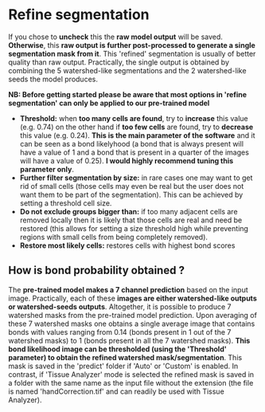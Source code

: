 # Refine segmentation

If you chose to **uncheck** this the **raw model output** will be saved. **Otherwise**, this **raw output is further post-processed to generate a single segmentation mask from it**. This 'refined' segmentation is usually of better quality than raw output. Practically, the single output is obtained by combining the 5 watershed-like segmentations and the 2 watershed-like seeds the model produces.  

**NB: Before getting started please be aware that most options in 'refine segmentation' can only be applied to our pre-trained model**

* **Threshold:** when **too many cells are found**, try to **increase** this value (e.g. 0.74) on the other hand if **too few cells** are found, try to **decrease** this value (e.g. 0.24). **This is the main parameter of the software** and it can be seen as a bond likelyhood (a bond that is always present will have a value of 1 and a bond that is present in a quarter of the images will have a value of 0.25). **I would highly recommend tuning this parameter only**.
* **Further filter segmentation by size:** in rare cases one may want to get rid of small cells (those cells may even be real but the user does not want them to be part of the segmentation). This can be achieved by setting a threshold cell size.
* **Do not exclude groups bigger than:** if too many adjacent cells are removed locally then it is likely that those cells are real and need be restored (this allows for setting a size threshold high while preventing regions with small cells from being completely removed). 
* **Restore most likely cells:** restores cells with highest bond scores 

## How is bond probability obtained ?

The **pre-trained model makes a 7 channel prediction** based on the input image. Practically, each of these **images are either watershed-like outputs or watershed-seeds outputs**. Altogether, it is possible to produce 7 watershed masks from the pre-trained model prediction. Upon averaging of these 7 watershed masks one obtains a single average image that contains bonds with values ranging from 0.14 (bonds present in 1 out of the 7 watershed masks) to 1 (bonds present in all the 7 watershed masks). **This bond likelihood image can be thresholded (using the 'Threshold' parameter) to obtain the refined watershed mask/segmentation**. This mask is saved in the 'predict' folder if 'Auto' or 'Custom' is enabled. In contrast, if 'Tissue Analyzer' mode is selected the refined mask is saved in a folder with the same name as the input file without the extension (the file is named 'handCorrection.tif' and can readily be used with Tissue Analyzer).  